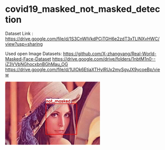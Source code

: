# covid19_masked_not_masked_detection

Dataset Link : https://drive.google.com/file/d/1S3CnWlVkdPCjTGH6e2zdT3xTLlNXvHWC/view?usp=sharing

Used open Image Datasets:
https://github.com/X-zhangyang/Real-World-Masked-Face-Dataset
https://drive.google.com/drive/folders/1nbtM1n0--iZ3VVbNGhocxbnBGhMau_OG
https://drive.google.com/file/d/1UlOk6EtiaXTHylRUx2mySgvJX9ycoeBp/view

![](https://github.com/omerfarukkkoc/covid19_masked_not_masked_detection/blob/master/move_on_mask_detection.gif)

